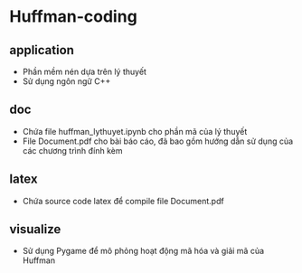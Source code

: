 # Huffman-coding
## application
- Phần mềm nén dựa trên lý thuyết 
- Sử dụng ngôn ngữ C++
## doc
- Chứa file huffman_lythuyet.ipynb cho phần mã của lý thuyết
- File Document.pdf cho bài báo cáo, đã bao gồm hướng dẫn sử dụng của các chương trình đính kèm
## latex
- Chứa source code latex để compile file Document.pdf
## visualize
- Sử dụng Pygame để mô phỏng hoạt động mã hóa và giải mã của Huffman
